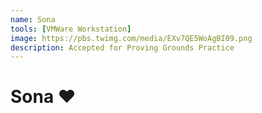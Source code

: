 ```yaml
---
name: Sona
tools: [VMWare Workstation]
image: https://pbs.twimg.com/media/EXv7QE5WoAgBI09.png
description: Accepted for Proving Grounds Practice
---
```


# Sona :heart:
